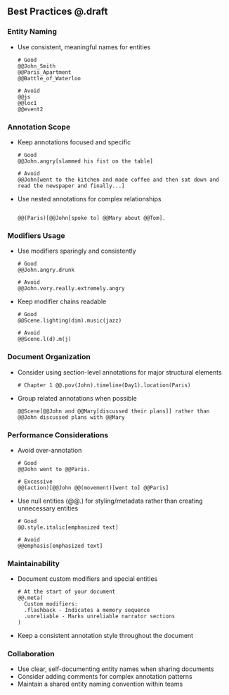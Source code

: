## Best Practices @.draft

### Entity Naming

- Use consistent, meaningful names for entities
  ```markscribe
  # Good
  @@John_Smith
  @@Paris_Apartment
  @@Battle_of_Waterloo

  # Avoid
  @@js
  @@loc1
  @@event2
  ```

### Annotation Scope

- Keep annotations focused and specific
  ```markscribe
  # Good
  @@John.angry[slammed his fist on the table]

  # Avoid
  @@John[went to the kitchen and made coffee and then sat down and read the newspaper and finally...]
  ```

- Use nested annotations for complex relationships
  ```markscribe

  @@(Paris)[@@John[spoke to] @@Mary about @@Tom].
  ```

### Modifiers Usage

- Use modifiers sparingly and consistently
  ```markscribe
  # Good
  @@John.angry.drunk

  # Avoid
  @@John.very.really.extremely.angry
  ```

- Keep modifier chains readable
  ```markscribe
  # Good
  @@Scene.lighting(dim).music(jazz)

  # Avoid
  @@Scene.l(d).m(j)
  ```

### Document Organization

- Consider using section-level annotations for major structural elements
  ```markscribe
  # Chapter 1 @@.pov(John).timeline(Day1).location(Paris)
  ```

- Group related annotations when possible
  ```markscribe
  @@Scene[@@John and @@Mary[discussed their plans]] rather than
  @@John discussed plans with @@Mary
  ```

### Performance Considerations

- Avoid over-annotation
  ```markscribe
  # Good
  @@John went to @@Paris.

  # Excessive
  @@(action)[@@John @@(movement)[went to] @@Paris]
  ```

- Use null entities (@@.) for styling/metadata rather than creating unnecessary entities
  ```markscribe
  # Good
  @@.style.italic[emphasized text]

  # Avoid
  @@emphasis[emphasized text]
  ```

### Maintainability

- Document custom modifiers and special entities
  ```markscribe
  # At the start of your document
  @@.meta(
    Custom modifiers:
    .flashback - Indicates a memory sequence
    .unreliable - Marks unreliable narrator sections
  )
  ```

- Keep a consistent annotation style throughout the document

### Collaboration

- Use clear, self-documenting entity names when sharing documents
- Consider adding comments for complex annotation patterns
- Maintain a shared entity naming convention within teams
